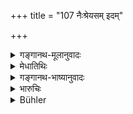 +++
title = "107 नैःश्रेयसम् इदम्"

+++

<details><summary>गङ्गानथ-मूलानुवादः</summary>

The act conducive to the Highest Good is as has been here fully declared. Now is going to be set forth the secret of the Teachings of Manu—(107)
</details>

<details><summary>मेधातिथिः</summary>

वक्ष्यमाणार्थादारातिशयोत्पत्त्यर्थः श्लोको ऽयं श्रोत्रियसंबोधनार्थः । **रहस्यं** गुह्यम् । अतश् च न सर्वस्य प्रकाशयितव्यम् । यो न शुश्रूषापरो न च परमां भक्तिम् उपेतो यश् च न स्थिरप्रकृतिर् न तस्मै प्रकाश्यम् ॥ १२.१०७ ॥
</details>

<details><summary>गङ्गानथ-भाष्यानुवादः</summary>

This verse is intended to attract the attention of the Vedic scholar, and to arouse in his mind a special regard for what is going to be set forth.

‘*Secret*’—hidden meaning.—(107)
</details>

<details><summary>भारुचिः</summary>

श्रोतॄन् उत्तरप्रकरणार्थश्रवणायाभिमुखीकरोत्य् आदरेण ॥ १२.१०७ ॥
</details>

<details><summary>Bühler</summary>

107	Thus the acts which secure supreme bliss have been exactly and fully described; (now) the secret portion of these Institutes, proclaimed by Manu, will be taught.
</details>
